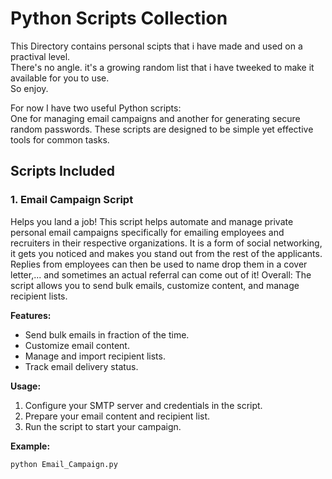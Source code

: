 # Python Scripts Collection

This Directory contains personal scipts that i have made and used on a practival level.  
There's no angle. it's a growing random list that i have tweeked to make it available for you to use.  
So enjoy.

For now I have two useful Python scripts:  
One for managing email campaigns and another for generating secure random passwords. 
These scripts are designed to be simple yet effective tools for common tasks.

## Scripts Included

### 1. Email Campaign Script

Helps you land a job!
This script helps automate and manage private personal email campaigns specifically for emailing employees and recruiters in their respective organizations.
It is a form of social networking, it gets you noticed and makes you stand out from the rest of the applicants.
Replies from employees can then be used to name drop them in a cover letter,... and sometimes an actual referral can come out of it!
Overall:
The script allows you to send bulk emails, customize content, and manage recipient lists.

**Features:**
- Send bulk emails in fraction of the time.
- Customize email content.
- Manage and import recipient lists.
- Track email delivery status.

**Usage:**
1. Configure your SMTP server and credentials in the script.
2. Prepare your email content and recipient list.
3. Run the script to start your campaign.

**Example:**
```bash
python Email_Campaign.py
